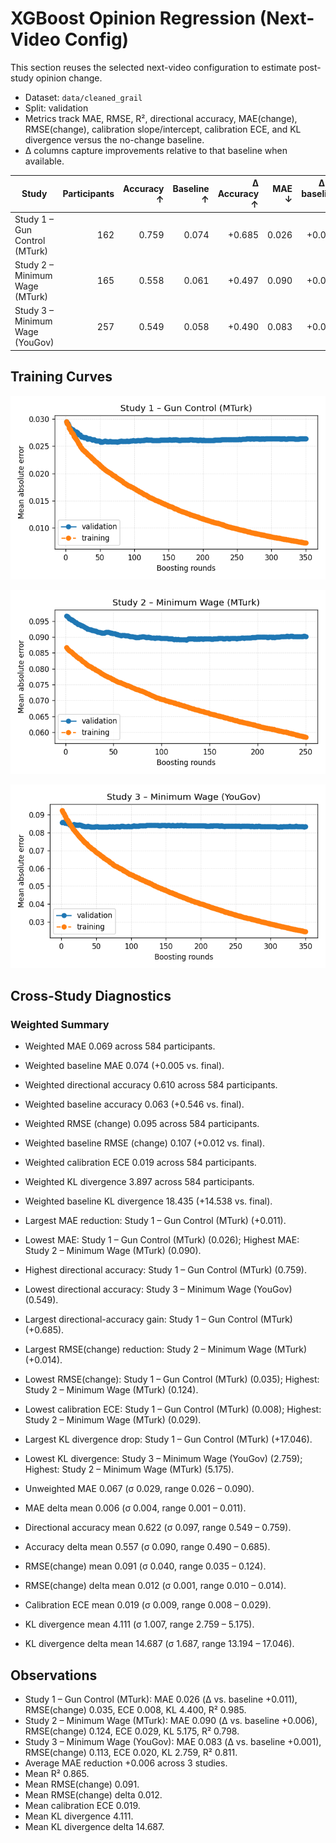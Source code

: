 # XGBoost Opinion Regression (Next-Video Config)

This section reuses the selected next-video configuration to estimate post-study opinion change.

- Dataset: `data/cleaned_grail`
- Split: validation
- Metrics track MAE, RMSE, R², directional accuracy, MAE(change), RMSE(change), calibration slope/intercept, calibration ECE, and KL divergence versus the no-change baseline.
- Δ columns capture improvements relative to that baseline when available.

| Study | Participants | Accuracy ↑ | Baseline ↑ | Δ Accuracy ↑ | MAE ↓ | Δ vs baseline ↓ | RMSE ↓ | R² ↑ | MAE (change) ↓ | RMSE (change) ↓ | Δ RMSE (change) ↓ | Calib slope | Calib intercept | ECE ↓ | Δ ECE ↓ | KL div ↓ | Δ KL ↓ | Baseline MAE ↓ |
| --- | ---: | ---: | ---: | ---: | ---: | ---: | ---: | ---: | ---: | ---: | ---: | ---: | ---: | ---: | ---: | ---: | ---: | ---: |
| Study 1 – Gun Control (MTurk) | 162 | 0.759 | 0.074 | +0.685 | 0.026 | +0.011 | 0.035 | 0.985 | 0.026 | 0.035 | +0.010 | 0.744 | 0.005 | 0.008 | — | 4.400 | +17.046 | 0.037 |
| Study 2 – Minimum Wage (MTurk) | 165 | 0.558 | 0.061 | +0.497 | 0.090 | +0.006 | 0.124 | 0.798 | 0.090 | 0.124 | +0.014 | 0.984 | 0.009 | 0.029 | — | 5.175 | +13.194 | 0.096 |
| Study 3 – Minimum Wage (YouGov) | 257 | 0.549 | 0.058 | +0.490 | 0.083 | +0.001 | 0.113 | 0.811 | 0.083 | 0.113 | +0.012 | 0.912 | 0.001 | 0.020 | — | 2.759 | +13.821 | 0.084 |

## Training Curves

![Study 1 – Gun Control (MTurk)](curves/study_1_gun_control_mturk_mae.png)

![Study 2 – Minimum Wage (MTurk)](curves/study_2_minimum_wage_mturk_mae.png)

![Study 3 – Minimum Wage (YouGov)](curves/study_3_minimum_wage_yougov_mae.png)

## Cross-Study Diagnostics

### Weighted Summary

- Weighted MAE 0.069 across 584 participants.
- Weighted baseline MAE 0.074 (+0.005 vs. final).
- Weighted directional accuracy 0.610 across 584 participants.
- Weighted baseline accuracy 0.063 (+0.546 vs. final).
- Weighted RMSE (change) 0.095 across 584 participants.
- Weighted baseline RMSE (change) 0.107 (+0.012 vs. final).
- Weighted calibration ECE 0.019 across 584 participants.
- Weighted KL divergence 3.897 across 584 participants.
- Weighted baseline KL divergence 18.435 (+14.538 vs. final).
- Largest MAE reduction: Study 1 – Gun Control (MTurk) (+0.011).
- Lowest MAE: Study 1 – Gun Control (MTurk) (0.026); Highest MAE: Study 2 – Minimum Wage (MTurk) (0.090).
- Highest directional accuracy: Study 1 – Gun Control (MTurk) (0.759).
- Lowest directional accuracy: Study 3 – Minimum Wage (YouGov) (0.549).
- Largest directional-accuracy gain: Study 1 – Gun Control (MTurk) (+0.685).
- Largest RMSE(change) reduction: Study 2 – Minimum Wage (MTurk) (+0.014).
- Lowest RMSE(change): Study 1 – Gun Control (MTurk) (0.035); Highest: Study 2 – Minimum Wage (MTurk) (0.124).
- Lowest calibration ECE: Study 1 – Gun Control (MTurk) (0.008); Highest: Study 2 – Minimum Wage (MTurk) (0.029).
- Largest KL divergence drop: Study 1 – Gun Control (MTurk) (+17.046).
- Lowest KL divergence: Study 3 – Minimum Wage (YouGov) (2.759); Highest: Study 2 – Minimum Wage (MTurk) (5.175).

- Unweighted MAE 0.067 (σ 0.029, range 0.026 – 0.090).
- MAE delta mean 0.006 (σ 0.004, range 0.001 – 0.011).
- Directional accuracy mean 0.622 (σ 0.097, range 0.549 – 0.759).
- Accuracy delta mean 0.557 (σ 0.090, range 0.490 – 0.685).
- RMSE(change) mean 0.091 (σ 0.040, range 0.035 – 0.124).
- RMSE(change) delta mean 0.012 (σ 0.001, range 0.010 – 0.014).
- Calibration ECE mean 0.019 (σ 0.009, range 0.008 – 0.029).
- KL divergence mean 4.111 (σ 1.007, range 2.759 – 5.175).
- KL divergence delta mean 14.687 (σ 1.687, range 13.194 – 17.046).

## Observations

- Study 1 – Gun Control (MTurk): MAE 0.026 (Δ vs. baseline +0.011), RMSE(change) 0.035, ECE 0.008, KL 4.400, R² 0.985.
- Study 2 – Minimum Wage (MTurk): MAE 0.090 (Δ vs. baseline +0.006), RMSE(change) 0.124, ECE 0.029, KL 5.175, R² 0.798.
- Study 3 – Minimum Wage (YouGov): MAE 0.083 (Δ vs. baseline +0.001), RMSE(change) 0.113, ECE 0.020, KL 2.759, R² 0.811.
- Average MAE reduction +0.006 across 3 studies.
- Mean R² 0.865.
- Mean RMSE(change) 0.091.
- Mean RMSE(change) delta 0.012.
- Mean calibration ECE 0.019.
- Mean KL divergence 4.111.
- Mean KL divergence delta 14.687.
